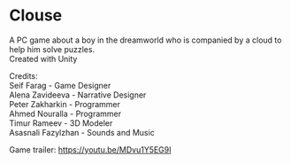 # Clouse  
A PC game about a boy in the dreamworld who is companied by a cloud to help him solve puzzles.  
Created with Unity  
  
Credits:  
Seif Farag - Game Designer  
Alena Zavideeva - Narrative Designer  
Peter Zakharkin - Programmer  
Ahmed Nouralla - Programmer  
Timur Rameev - 3D Modeler  
Asasnali Fazylzhan - Sounds and Music  

Game trailer: https://youtu.be/MDvu1Y5EG9I  
